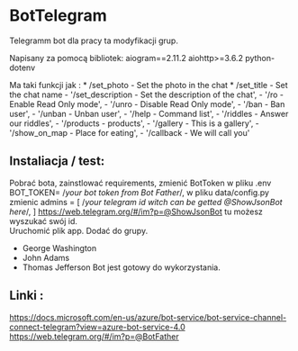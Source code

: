 # BotTelegram
Telegramm bot dla pracy ta modyfikacji grup.

Napisany za pomocą bibliotek:
  aiogram==2.11.2
  aiohttp>=3.6.2
  python-dotenv
  
 Ma taki funkcji jak :
        * /set_photo - Set the photo in the chat
        * /set_title - Set the chat name
        - '/set_description - Set the description of the chat',
        - '/ro - Enable Read Only mode',
        - '/unro - Disable Read Only mode',
        - '/ban - Ban user',
        - '/unban - Unban user',
        - '/help - Command list',
        - '/riddles - Answer our riddles',
        - '/products - products',
        - '/gallery - This is a gallery',
        - '/show_on_map - Place for eating',
        - '/callback - We will call you'
        
## Instaliacja / test:
 Pobrać bota,
 zainstlować requirements,
 zmienić BotToken w pliku .env BOT_TOKEN= /*your bot token from Bot Father*/,
 w pliku data/config.py zmienic 
 admins = [
    /*your telegram id witch can be getted
   @ShowJsonBot here*/,
]
 https://web.telegram.org/#/im?p=@ShowJsonBot tu możesz wyszukać swój id.  
 Uruchomić plik app.
 Dodać do grupy.
 - George Washington
- John Adams
- Thomas Jefferson
 Bot jest gotowy do wykorzystania.
 
 ## Linki :
 https://docs.microsoft.com/en-us/azure/bot-service/bot-service-channel-connect-telegram?view=azure-bot-service-4.0
 https://web.telegram.org/#/im?p=@BotFather
 
 
 
